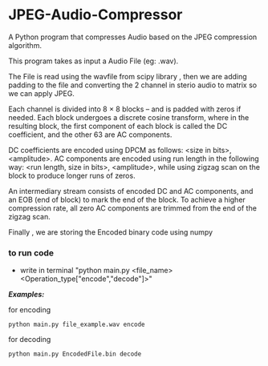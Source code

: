 # JPEG-Audio-Compressor
A Python program that compresses Audio based on the JPEG compression algorithm.

This program takes as input a Audio File (eg: .wav).

The File is read using the wavfile from scipy library , then we are adding padding to the file and converting the 2 channel in sterio audio to matrix so we can apply JPEG.

Each channel is divided into 8 × 8 blocks – and is padded with zeros if needed. Each block undergoes a discrete cosine transform, where in the resulting block, the first component of each block is called the DC coefficient, and the other 63 are AC components.

DC coefficients are encoded using DPCM as follows: \<size in bits\>, \<amplitude\>. AC components are encoded using run length in the following way: \<run length, size in bits\>, \<amplitude\>, while using zigzag scan on the block to produce longer runs of zeros.
  
An intermediary stream consists of encoded DC and AC components, and an EOB (end of block) to mark the end of the block. To achieve a higher compression rate, all zero AC components are trimmed from the end of the zigzag scan.
  
Finally , we are storing the Encoded binary code using numpy 


### to run code 

- write in terminal "python main.py <file_name> <Operation_type["encode","decode"]>"

***Examples:***

for encoding

    python main.py file_example.wav encode

for decoding 

    python main.py EncodedFile.bin decode


